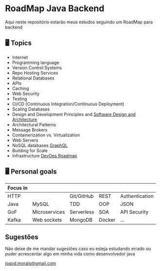 # RoadMap Java Backend

Aqui neste repositório estarão meus estudos seguindo um RoadMap para backend




## 🖥 Topics
- Internet                                          
- Programming language
- Version Control Systems
- Repo Hosting Services
- Relational Databases
- APIs 
- Caching
- Web Security 
- Testing
- CI/CD (Continuous Integration/Continuous Deployment)
- Scaling Databases
- Design and Development Principles and [Software Design and Architecture](https://roadmap.sh/software-design-architecture)
- Architectural Patterns
- Message Brokers
- Containerization vs. Virtualization
- Web Servers
- NoSQL databases [GraphQL](https://roadmap.sh/graphql)
- Building for Scale
- Infrastructure [DevOps Roadmap](https://roadmap.sh/devops?r=devops-beginner)


## 🖥 Personal goals
| Focus in  |   |       |  |   |
| --------| ------| -----| ----| -----|
| HTTP || Git/GitHub  | REST |  Authentication  | Linux |
| Java  | MySQL | TDD   |  OOP  | JSON | 
| GoF | Microservices| Serverless | SOA | API Security
| Kafka | Web sockets | MongoDB | Docker | ... |

## Sugestões
Não deixe de me mandar sugestões caso eu esteja estudando errado ou puder acrescentar algo em minha vida como desenvolvedor java

joaod.morais@gmail.com 
